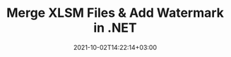 ---
############################# Static ############################
layout: "autogen"
date: 2021-10-02T14:22:14+03:00
draft: false
path: "total/net/merger/xlsm/"

############################# Head ############################
head_title: "Merge & Split XLSM Files and Add Watermarks in C# .NET"
head_description: ".NET documents merger library to combine multiple XLSM files into a single file by joining selective number of pages or a range of pages from multiple source documents into one."

############################# Header ############################
title: "Merge XLSM Files & Add Watermark in .NET"
description: ".NET documents merger API to combine multiple XLSM files into a single file by joining selective number of pages or a range of pages from multiple source documents into one. Perform single document operations such as move, remove, rotate, swap and extract pages or split a single XLSM document into several resultant documents."

############################# SubMenu ############################
submenu:
    enable: false

############################# Content ############################
content:
    enable: true
    block:
    - title_left: "Merge XLSM Files & Add Watermark in C#"
      content_left: |
          Join XLSM files in C# .NET and add text or image watermarks to the single resultant document in .NET (C#, VB.NET, ASP.NET & .NET Core) applications.

          -   Instantiate **Merger** with input XLSM document
          -   Call **Join** method of **Merger** class instance and pass second source document path
          -   Call **Save** method of **Merger** class instance to save merged document
          -   Instantiate **Watermarker** with merged XLSM document as created above
          -   Create the **TextWatermark** object & set watermark properties
          -   Add watermark and save watermarked XLSM
          
      title_right: "Source Document Information Extraction"
      content_right: |
          You require `GroupDocs.Merger` & `GroupDocs.Watermark` namespaces to perform single and multiple documents merging operations within PDF, Microsoft Office, HTML, OpenDocument and many other document formats. Explore other [.NET APIs for Office documents](https://products.conholdate.com/total/net/) as offered by Conholdate.Total.
          
          Get the respective assembly files from the [downloads](https://downloads.conholdate.com/total/net) or fetch the whole package from [Nuget](https://www.nuget.org/packages/Conholdate.Total/) to add 'Conholdate.Total` directly in your workspace.
          
      code: |
          ```cs {linenos=false}
          // Merge XLSM files using GroupDocs.Merger API
          // Instantiate Merger with input XLSM document
          using (Merger merger = new Merger("input1.xlsm"))
          {
              // Call Join method of Merger class instance and pass second source document path
              merger.Join("input2.xlsm");

              // Call Save method of Merger class instance to save merged document
              merger.Save("merged.xlsm");
          }

          // Add text watermark to XLSM document
          // Instantiate Watermarker with merged XLSM document created above
          // GroupDocs.Merger created Output folder and save merged.xlsm there
          // We will load merged.xlsm document from Output folder
          using (Watermarker watermarker = new Watermarker("Output/merged.xlsm"))
          {
              // Initialize the Font to be used for watermark
              Font font = new Font("Arial", 19, FontStyle.Bold | FontStyle.Italic);

              // Create the TextWatermark object
              TextWatermark watermark = new TextWatermark("my watermark", font);

              // Set watermark properties
              watermark.ForegroundColor = Color.Red;
              watermark.BackgroundColor = Color.Blue;
              watermark.TextAlignment = TextAlignment.Right;
              watermark.Opacity = 0.5;

              // Add watermark and save watermarked XLSM
              watermarker.Add(watermark);
              watermarker.Save("output.xlsm");
          }
          ```
    - title_left: "Split XLSM File & Add Watermarks in .NET"
      content_left: |
          Split a single XLSM document to multiple independent documents and insert image or text watermarks to each of the splitted files using C# .NET.

          -   Set output path where files will be saved after splitting
          -   Instantiate **SplitOptions** object with path of splitted file and number of pages to be splitted
          -   Create **Merger** object with input XLSM and split using **SplitOptions**
          -   Instantiate **Watermarker** with splitted XLSM
          -   Create the **TextWatermark** object & set watermark properties
          -   Add watermark and save watermarked XLSM
        
      title_right: "Image Representation of Document Pages"
      content_right: |
          Combine all popular document file formats and generate image representation of the merged document pages in 'PNG', 'JPG' or 'BMP' formats. You can easily preview the complete document as a whole or display some specific pages based on page numbers or page ranges.

          Join popular document file formats on different operating systems such as Windows, Linux or macOS while using platforms such as Windows Azure, Mono and Xamarin.
          
      code: |
          ```cs {linenos=false}
          // Set output path where files will be saved after splitting
          string outputFolder = @"c:\output\";

          // Instantiate SplitOptions object with path of splitted file and number of pages to be splitted
          SplitOptions splitOptions = new SplitOptions(outputFolder + "document_{0}.{1}", new int[] { 1, 2, 4 });

          // Create Merger object with input XLSM
          using (Merger merger = new Merger("input.xlsm"))
          {
              // Split input XLSM using SplitOptions
              merger.Split(splitOptions);
          }

          // Get list of splitted files from output path
          string[] files = Directory.GetFiles(outputFolder);
          // Create counter that will be used for naming output files
          int i = 0;

          // Loop through all splitted files in the output folder
          foreach(string file in files)
          {
              i++; // Increment counter

              // Instantiate Watermarker with splitted XLSM
              using (Watermarker watermarker = new Watermarker(file))
              {
                  // Initialize the Font to be used for watermark
                  Font font = new Font("Arial", 19, FontStyle.Bold | FontStyle.Italic);

                  // Create the TextWatermark object
                  TextWatermark watermark = new TextWatermark("my watermark", font);

                  // Set watermark properties
                  watermark.ForegroundColor = Color.Red;
                  watermark.BackgroundColor = Color.Blue;
                  watermark.TextAlignment = TextAlignment.Right;
                  watermark.Opacity = 0.5;

                  // Add watermark and save watermarked XLSM
                  watermarker.Add(watermark);
                  watermarker.Save(string.Format("{0}output{1}.xlsm",outputFolder,i));
              }
          }
          ```
############################# About Formats ############################
about_formats:
    enable: false
############################# More Formats ############################
more_formats:
    enable: true
    auto: true
############################# Back to top ###############################
back_to_top:
  enable: true
---